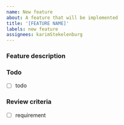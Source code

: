 ```yaml
---
name: New feature
about: A feature that will be implemented
title: '[FEATURE NAME]'
labels: new feature
assignees: karimStekelenburg
---
```


### Feature description

### Todo

- [ ] todo

### Review criteria

- [ ] requirement
